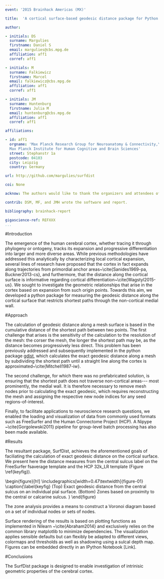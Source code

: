 ```yaml
---
event: '2015 Brainhack Americas (MX)'

title:  'A cortical surface-based geodesic distance package for Python'

author:

- initials: DS
  surname: Margulies
  firstname: Daniel S
  email: margulies@cbs.mpg.de
  affiliation: aff1
  corref: aff1

- initials: M
  surname: Falkiewicz
  firstname: Marcel
  email: falkiewicz@cbs.mpg.de
  affiliation: aff1
  corref: aff1

- initials: JM
  surname: Huntenburg
  firstname: Julia M
  email: huntenburg@cbs.mpg.de
  affiliation: aff1
  corref: aff1

affiliations:

- id: aff1
  orgname: 'Max Planck Research Group for Neuroanatomy & Connectivity,\
  Max Planck Institute for Human Cognitive and Brain Sciences'
  street: Stephanstr 1a
  postcode: 04103
  city: Leipzig
  country: Germany

url: http://github.com/margulies/surfdist

coi: None

acknow: The authors would like to thank the organizers and attendees of Brainhack MX. The visualization functions were originally developed as part of Nilearn. We would like to thank the Nilearn developers, especially the organizers and participants of the Nilearn coding sprint 2015 in Paris.

contrib: DSM, MF, and JMH wrote the software and report.

bibliography: brainhack-report

gigascience-ref: REFXXX
...
```


#Introduction

The emergence of the human cerebral cortex, whether tracing it through phylogeny or ontogeny, tracks its expansion and progressive differentiation into larger and more diverse areas. While previous methodologies have addressed this analytically by characterizing local cortical expansion, several lines of research have proposed that the cortex in fact expands along trajectories from primordial anchor areas~\cite{Sanides1969-pa, Buckner2013-cs}, and furthermore, that the distance along the cortical surface is informative regarding cortical differentiation~\cite{Wagstyl2015-us}. We sought to investigate the geometric relationships that arise in the cortex based on expansion from such origin points. Towards this aim, we developed a python package for measuring the geodesic distance along the cortical surface that restricts shortest paths through the non-cortical medial wall.

#Approach

The calculation of geodesic distance along a mesh surface is based in the cumulative distance of the shortest path between two points. The first challenge that arises is the sensitivity of the calculation to the resolution of the mesh: the corser the mesh, the longer the shortest path may be, as the distance becomes progressively less direct. This problem has been previously addressed and subsequently implemented in the python package [gdist](https://pypi.python.org/pypi/gdist/), which calculates the exact geodesic distance along a mesh by subdividing the shortest path until a straight line along the cortex is approximated~\cite{Mitchell1987-iw}.

The second challenge, for which there was no prefabricated solution, is ensuring that the shortest path does not traverse non-cortical areas--- most prominently, the medial wall. It is therefore necessary to remove mesh nodes prior to calculating the exact geodesic, which requires reconstructing the mesh and assigning the respective new node indices for any seed regions-of-interest.

Finally, to facilitate applications to neuroscience research questions, we enabled the loading and visualization of data from commonly used formats such as FreeSurfer and the Human Connectome Project (HCP). A Nipype ~\cite{Gorgolewski2011} pipeline for group-level batch processing has also been made available.

#Results

The resultant package, SurfDist, achieves the aforementioned goals of faciliating the calculation of exact geodesic distance on the cortical surface. We present here the distance measures from the central sulcus label on the FreeSurfer fsaverage template and the HCP 32k_LR template (Figure \ref{keyfig}).

\begin{figure}[h!]
  \includegraphics[width=0.47\textwidth]{figure-01}
  \caption{\label{keyfig}
  (Top) Exact geodesic distance from the central sulcus on an individual pial surface.
  (Bottom) Zones based on proximity to the central or calcarine sulcus.
  }
\end{figure}

The zone analysis provides a means to construct a Voronoi diagram based on a set of individual nodes or sets of nodes.

Surface rendering of the results is based on plotting functions as implemented in Nilearn ~\cite{Abraham2014} and exclusively relies on the common library matplotlib to minimize dependencies. The visualization applies sensible defaults but can flexibly be adapted to different views, colormaps and thresholds as well as shadowing using a sulcal depth map. Figures can be embedded directly in an IPython Notebook [Link].

#Conclusions

The SurfDist package is designed to enable investigation of intrinisic geometric properties of the cerebral cortex.

